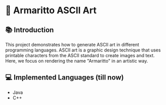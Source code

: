 # 🎨 Armaritto ASCII Art
## 📚 Introduction
This project demonstrates how to generate ASCII art in different programming languages. ASCII art is a graphic design technique that uses printable characters from the ASCII standard to create images and text. Here, we focus on rendering the name "Armaritto" in an artistic way.
## 💻 Implemented Languages (till now)
- Java
- C++
